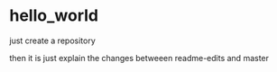 # hello_world
just create a repository

then it is just explain the changes betweeen readme-edits and master
